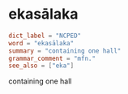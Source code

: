 # ekasālaka

``` toml
dict_label = "NCPED"
word = "ekasālaka"
summary = "containing one hall"
grammar_comment = "mfn."
see_also = ["eka"]
```

containing one hall

